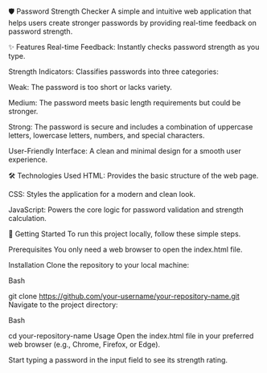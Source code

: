 🛡️ Password Strength Checker
A simple and intuitive web application that helps users create stronger passwords by providing real-time feedback on password strength.

✨ Features
Real-time Feedback: Instantly checks password strength as you type.

Strength Indicators: Classifies passwords into three categories:

Weak: The password is too short or lacks variety.

Medium: The password meets basic length requirements but could be stronger.

Strong: The password is secure and includes a combination of uppercase letters, lowercase letters, numbers, and special characters.

User-Friendly Interface: A clean and minimal design for a smooth user experience.

🛠️ Technologies Used
HTML: Provides the basic structure of the web page.

CSS: Styles the application for a modern and clean look.

JavaScript: Powers the core logic for password validation and strength calculation.

🚀 Getting Started
To run this project locally, follow these simple steps.

Prerequisites
You only need a web browser to open the index.html file.

Installation
Clone the repository to your local machine:

Bash

git clone https://github.com/your-username/your-repository-name.git
Navigate to the project directory:

Bash

cd your-repository-name
Usage
Open the index.html file in your preferred web browser (e.g., Chrome, Firefox, or Edge).

Start typing a password in the input field to see its strength rating.
